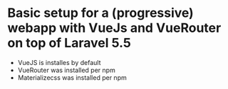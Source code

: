 # Basic setup for a (progressive) webapp with VueJs and VueRouter on top of Laravel 5.5

- VueJS is installes by default
- VueRouter was installed per npm
- Materializecss was installed per npm
